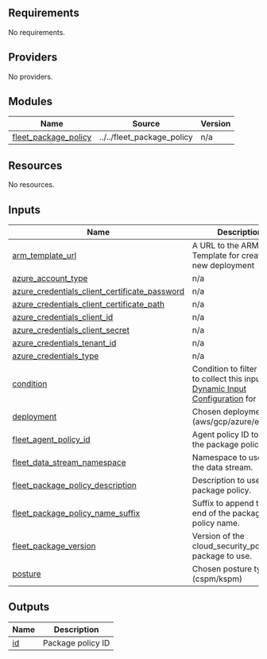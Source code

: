 <!-- BEGIN_TF_DOCS -->
## Requirements

No requirements.

## Providers

No providers.

## Modules

| Name | Source | Version |
|------|--------|---------|
| <a name="module_fleet_package_policy"></a> [fleet\_package\_policy](#module\_fleet\_package\_policy) | ../../fleet_package_policy | n/a |

## Resources

No resources.

## Inputs

| Name | Description | Type | Default | Required |
|------|-------------|------|---------|:--------:|
| <a name="input_arm_template_url"></a> [arm\_template\_url](#input\_arm\_template\_url) | A URL to the ARM Template for creating a new deployment | `string` | `"https://portal.azure.com/#create/Microsoft.Template/uri/https%3A%2F%2Fraw.githubusercontent.com%2Felastic%2Fcloudbeat%2F8.18%2Fdeploy%2Fazure%2FARM-for-ACCOUNT_TYPE.json"` | no |
| <a name="input_azure_account_type"></a> [azure\_account\_type](#input\_azure\_account\_type) | n/a | `string` | `null` | no |
| <a name="input_azure_credentials_client_certificate_password"></a> [azure\_credentials\_client\_certificate\_password](#input\_azure\_credentials\_client\_certificate\_password) | n/a | `string` | `null` | no |
| <a name="input_azure_credentials_client_certificate_path"></a> [azure\_credentials\_client\_certificate\_path](#input\_azure\_credentials\_client\_certificate\_path) | n/a | `string` | `null` | no |
| <a name="input_azure_credentials_client_id"></a> [azure\_credentials\_client\_id](#input\_azure\_credentials\_client\_id) | n/a | `string` | `null` | no |
| <a name="input_azure_credentials_client_secret"></a> [azure\_credentials\_client\_secret](#input\_azure\_credentials\_client\_secret) | n/a | `string` | `null` | no |
| <a name="input_azure_credentials_tenant_id"></a> [azure\_credentials\_tenant\_id](#input\_azure\_credentials\_tenant\_id) | n/a | `string` | `null` | no |
| <a name="input_azure_credentials_type"></a> [azure\_credentials\_type](#input\_azure\_credentials\_type) | n/a | `string` | `null` | no |
| <a name="input_condition"></a> [condition](#input\_condition) | Condition to filter when to collect this input. See [Dynamic Input Configuration](https://www.elastic.co/guide/en/fleet/current/dynamic-input-configuration.html) for details. | `string` | `null` | no |
| <a name="input_deployment"></a> [deployment](#input\_deployment) | Chosen deployment type (aws/gcp/azure/eks/k8s) | `string` | n/a | yes |
| <a name="input_fleet_agent_policy_id"></a> [fleet\_agent\_policy\_id](#input\_fleet\_agent\_policy\_id) | Agent policy ID to add the package policy to. | `string` | n/a | yes |
| <a name="input_fleet_data_stream_namespace"></a> [fleet\_data\_stream\_namespace](#input\_fleet\_data\_stream\_namespace) | Namespace to use for the data stream. | `string` | `"default"` | no |
| <a name="input_fleet_package_policy_description"></a> [fleet\_package\_policy\_description](#input\_fleet\_package\_policy\_description) | Description to use for the package policy. | `string` | `""` | no |
| <a name="input_fleet_package_policy_name_suffix"></a> [fleet\_package\_policy\_name\_suffix](#input\_fleet\_package\_policy\_name\_suffix) | Suffix to append to the end of the package policy name. | `string` | `""` | no |
| <a name="input_fleet_package_version"></a> [fleet\_package\_version](#input\_fleet\_package\_version) | Version of the cloud\_security\_posture package to use. | `string` | `"2.0.0-preview04"` | no |
| <a name="input_posture"></a> [posture](#input\_posture) | Chosen posture type (cspm/kspm) | `string` | n/a | yes |

## Outputs

| Name | Description |
|------|-------------|
| <a name="output_id"></a> [id](#output\_id) | Package policy ID |
<!-- END_TF_DOCS -->